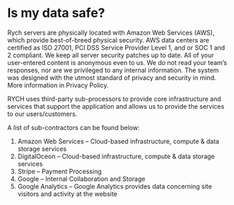 # Is my data safe?

Rych servers are physically located with Amazon Web Services (AWS), which provide best-of-breed physical security. AWS data centers are certified as ISO 27001, PCI DSS Service Provider Level 1, and or SOC 1 and 2 compliant. We keep all server security patches up to date. All of your user-entered content is anonymous even to us. We do not read your team’s responses, nor are we privileged to any internal information. The system was designed with the utmost standard of privacy and security in mind. More information in Privacy Policy. 

RYCH uses third-party sub-processors to provide core infrastructure and services that support the application and allows us to provide the services to our users/customers.

A list of sub-contractors can be found below:

1. Amazon Web Services – Cloud-based infrastructure, compute & data storage services
2. DigitalOceon – Cloud-based infrastructure, compute & data storage services
3. Stripe – Payment Processing
4. Google – Internal Collaboration and Storage
5. Google Analytics – Google Analytics provides data concerning site visitors and activity at the website